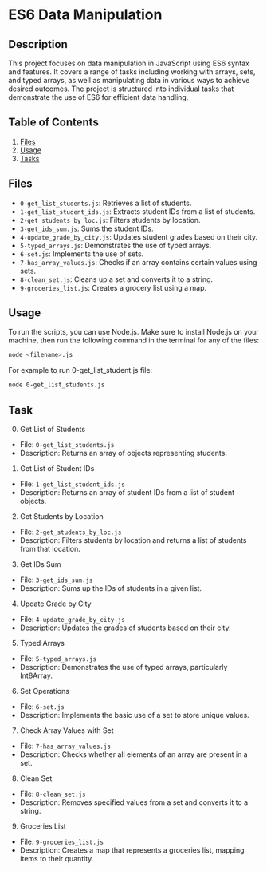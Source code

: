 # ES6 Data Manipulation

## Description

This project focuses on data manipulation in JavaScript using ES6 syntax and features. It covers a range of tasks including working with arrays, sets, and typed arrays, as well as manipulating data in various ways to achieve desired outcomes. The project is structured into individual tasks that demonstrate the use of ES6 for efficient data handling.

## Table of Contents

1. [Files](#files)
2. [Usage](#usage)
3. [Tasks](#tasks)

## Files

- `0-get_list_students.js`: Retrieves a list of students.
- `1-get_list_student_ids.js`: Extracts student IDs from a list of students.
- `2-get_students_by_loc.js`: Filters students by location.
- `3-get_ids_sum.js`: Sums the student IDs.
- `4-update_grade_by_city.js`: Updates student grades based on their city.
- `5-typed_arrays.js`: Demonstrates the use of typed arrays.
- `6-set.js`: Implements the use of sets.
- `7-has_array_values.js`: Checks if an array contains certain values using sets.
- `8-clean_set.js`: Cleans up a set and converts it to a string.
- `9-groceries_list.js`: Creates a grocery list using a map.

## Usage

To run the scripts, you can use Node.js. Make sure to install Node.js on your machine, then run the following command in the terminal for any of the files:

```bash
node <filename>.js
```

For example to run 0-get_list_student.js file:

```bash
node 0-get_list_students.js
```

## Task

0. Get List of Students

- File: `0-get_list_students.js`
- Description: Returns an array of objects representing students.

1. Get List of Student IDs

- File: `1-get_list_student_ids.js`
- Description: Returns an array of student IDs from a list of student objects.

2. Get Students by Location

- File: `2-get_students_by_loc.js`
- Description: Filters students by location and returns a list of students from that location.

3. Get IDs Sum

- File: `3-get_ids_sum.js`
- Description: Sums up the IDs of students in a given list.

4. Update Grade by City

- File: `4-update_grade_by_city.js`
- Description: Updates the grades of students based on their city.

5. Typed Arrays

- File: `5-typed_arrays.js`
- Description: Demonstrates the use of typed arrays, particularly Int8Array.

6. Set Operations

- File: `6-set.js`
- Description: Implements the basic use of a set to store unique values.

7. Check Array Values with Set

- File: `7-has_array_values.js`
- Description: Checks whether all elements of an array are present in a set.

8. Clean Set

- File: `8-clean_set.js`
- Description: Removes specified values from a set and converts it to a string.

9. Groceries List

- File: `9-groceries_list.js`
- Description: Creates a map that represents a groceries list, mapping items to their quantity.
